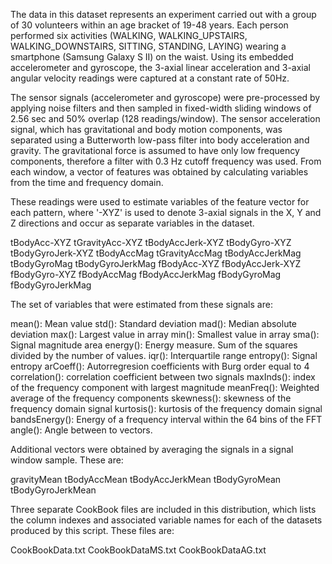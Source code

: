 

The data in this dataset represents an experiment carried out with a group of
 30 volunteers within an age bracket of 19-48 years. Each person performed
 six activities (WALKING, WALKING_UPSTAIRS, WALKING_DOWNSTAIRS, SITTING,
 STANDING, LAYING) wearing a smartphone (Samsung Galaxy S II) on the waist.
 Using its embedded accelerometer and gyroscope, the 3-axial linear 
 acceleration and 3-axial angular velocity readings were captured at a constant
 rate of 50Hz. 

The sensor signals (accelerometer and gyroscope) were pre-processed by applying
 noise filters and then sampled in fixed-width sliding windows of 2.56 sec and
 50% overlap (128 readings/window). The sensor acceleration signal, which has
 gravitational and body motion components, was separated using a Butterworth
 low-pass filter into body acceleration and gravity. The gravitational force
 is assumed to have only low frequency components, therefore a filter with 0.3
 Hz cutoff frequency was used. From each window, a vector of features was
 obtained by calculating variables from the time and frequency domain.

These readings were used to estimate variables of the feature vector for each
 pattern, where '-XYZ' is used to denote 3-axial signals in the X, Y and Z
 directions and occur as separate variables in the dataset.

tBodyAcc-XYZ
tGravityAcc-XYZ
tBodyAccJerk-XYZ
tBodyGyro-XYZ
tBodyGyroJerk-XYZ
tBodyAccMag
tGravityAccMag
tBodyAccJerkMag
tBodyGyroMag
tBodyGyroJerkMag
fBodyAcc-XYZ
fBodyAccJerk-XYZ
fBodyGyro-XYZ
fBodyAccMag
fBodyAccJerkMag
fBodyGyroMag
fBodyGyroJerkMag

The set of variables that were estimated from these signals are: 

mean(): Mean value
std(): Standard deviation
mad(): Median absolute deviation 
max(): Largest value in array
min(): Smallest value in array
sma(): Signal magnitude area
energy(): Energy measure. Sum of the squares divided by the number of values. 
iqr(): Interquartile range 
entropy(): Signal entropy
arCoeff(): Autorregresion coefficients with Burg order equal to 4
correlation(): correlation coefficient between two signals
maxInds(): index of the frequency component with largest magnitude
meanFreq(): Weighted average of the frequency components
skewness(): skewness of the frequency domain signal 
kurtosis(): kurtosis of the frequency domain signal 
bandsEnergy(): Energy of a frequency interval within the 64 bins of the FFT
angle(): Angle between to vectors.

Additional vectors were obtained by averaging the signals in a signal window
 sample. These are:

gravityMean
tBodyAccMean
tBodyAccJerkMean
tBodyGyroMean
tBodyGyroJerkMean

Three separate CookBook files are included in this distribution, which lists
the column indexes and associated variable names for each of the datasets
produced by this script. These files are:

CookBookData.txt
CookBookDataMS.txt
CookBookDataAG.txt

